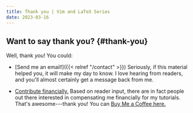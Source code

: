 ```yaml
---
title: Thank you | Vim and LaTeX Series
date: 2023-03-16
---
```


## Want to say thank you? {#thank-you}

Well, thank *you*!
You could:

- [Send me an email!]({{< relref "/contact" >}})
  Seriously, if this material helped you, it will make my day to know.
  I love hearing from readers, and you'll almost certainly get a message back from me.

- [Contribute financially.](https://www.buymeacoffee.com/ejmastnak)
  Based on reader input, there are in fact people out there interested in compensating me financially for my tutorials.
  That's awesome---thank you!
  You can [Buy Me a Coffee here.](https://www.buymeacoffee.com/ejmastnak)
